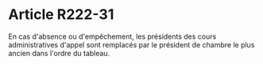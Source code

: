 # Article R222-31

En cas d'absence ou d'empêchement, les présidents des cours administratives d'appel sont remplacés par le président de chambre le plus ancien dans l'ordre du tableau.
